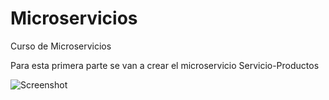 # Microservicios
Curso de Microservicios

Para esta primera parte se van a crear el microservicio Servicio-Productos


![Screenshot](screenshot.png)
